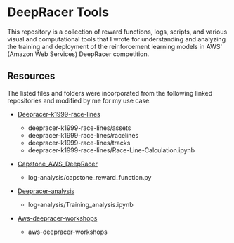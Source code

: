 # DeepRacer Tools

This repository is a collection of reward functions, logs, scripts, and various visual and computational tools that I wrote for understanding and analyzing the training and deployment of the reinforcement learning models in AWS' (Amazon Web Services) DeepRacer competition.

## Resources

The listed files and folders were incorporated from the following linked repositories and modified by me for my use case:

+ [Deepracer-k1999-race-lines](https://github.com/cdthompson/deepracer-k1999-race-lines)

    + deepracer-k1999-race-lines/assets
    + deepracer-k1999-race-lines/racelines
    + deepracer-k1999-race-lines/tracks
    + deepracer-k1999-race-lines/Race-Line-Calculation.ipynb

+ [Capstone_AWS_DeepRacer](https://github.com/dgnzlz/Capstone_AWS_DeepRacer)

    + log-analysis/capstone_reward_function.py

+ [Deepracer-analysis](https://github.com/aws-deepracer-community/deepracer-analysis)

    + log-analysis/Training_analysis.ipynb

+ [Aws-deepracer-workshops](https://github.com/aws-samples/aws-deepracer-workshops)

    + aws-deepracer-workshops